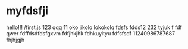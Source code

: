 # myfdsfji 
hello!!!
/first.js
123
qqq
11
oko
jikolo
lokokolq
fdsfs
fdds12
232
tyjuk
f
fdf
qwer
fdffdsdfdsfgxvm
fdfjhkjhk
fdhkuyityu
fdfsfsdf
11240986787687
fhjhjgjh
